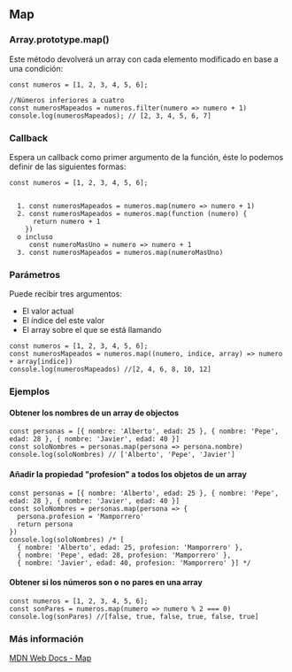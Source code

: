 ## Map
### Array.prototype.map()

 
Este método devolverá un array con cada elemento modificado en base a una condición: 

```
const numeros = [1, 2, 3, 4, 5, 6];

//Números inferiores a cuatro
const numerosMapeados = numeros.filter(numero => numero + 1)
console.log(numerosMapeados); // [2, 3, 4, 5, 6, 7]
```

### Callback

Espera un callback como primer argumento de la función, éste lo podemos definir de las siguientes formas:

```
const numeros = [1, 2, 3, 4, 5, 6];


  1. const numerosMapeados = numeros.map(numero => numero + 1)
  2. const numerosMapeados = numeros.map(function (numero) {
      return numero + 1
    })
  o incluso
     const numeroMasUno = numero => numero + 1
  3. const numerosMapeados = numeros.map(numeroMasUno)
```

### Parámetros

Puede recibir tres argumentos:
  - El valor actual
  - El índice del este valor
  - El array sobre el que se está llamando

```
const numeros = [1, 2, 3, 4, 5, 6];
const numerosMapeados = numeros.map((numero, indice, array) => numero + array[indice])
console.log(numerosMapeados) //[2, 4, 6, 8, 10, 12]
``` 

### Ejemplos

#### Obtener los nombres de un array de objectos
```
const personas = [{ nombre: 'Alberto', edad: 25 }, { nombre: 'Pepe', edad: 28 }, { nombre: 'Javier', edad: 40 }]
const soloNombres = personas.map(persona => persona.nombre)
console.log(soloNombres) // ['Alberto', 'Pepe', 'Javier']
```
#### Añadir la propiedad "profesion" a todos los objetos de un array
```
const personas = [{ nombre: 'Alberto', edad: 25 }, { nombre: 'Pepe', edad: 28 }, { nombre: 'Javier', edad: 40 }]
const soloNombres = personas.map(persona => {
  persona.profesion = 'Mamporrero'
  return persona
})
console.log(soloNombres) /* [
  { nombre: 'Alberto', edad: 25, profesion: 'Mamporrero' },
  { nombre: 'Pepe', edad: 28, profesion: 'Mamporrero' },
  { nombre: 'Javier', edad: 40, profesion: 'Mamporrero' }] */
```
#### Obtener si los números son o no pares en una array
```
const numeros = [1, 2, 3, 4, 5, 6];
const sonPares = numeros.map(numero => numero % 2 === 0)
console.log(sonPares) //[false, true, false, true, false, true]
```

### Más información

[MDN Web Docs - Map](https://developer.mozilla.org/es/docs/Web/JavaScript/Reference/Global_Objects/Array/map)